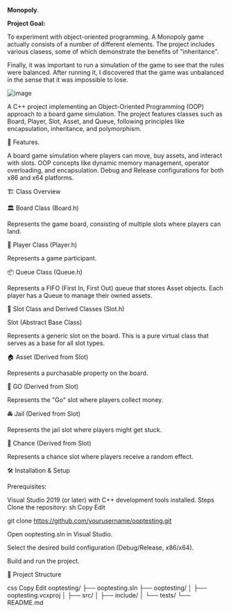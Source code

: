 **Monopoly**.

**Project Goal:**

To experiment with object-oriented programming.
A Monopoly game actually consists of a number of different elements. 
The project includes various clasess, some of which demonstrate the benefits of "inheritance".

Finally, it was important to run a simulation of the game to see that the rules were balanced.
After running it, I discovered that the game was unbalanced in the sense that it was impossible to lose.


![image](https://github.com/user-attachments/assets/c5bbba06-97bf-4d63-8bcc-e79e6e7996f8)

A C++ project implementing an Object-Oriented Programming (OOP) approach to a board game simulation.
The project features classes such as Board, Player, Slot, Asset, and Queue, following principles like encapsulation, inheritance, and polymorphism.

📌 Features.

A board game simulation where players can move, buy assets, and interact with slots.
OOP concepts like dynamic memory management, operator overloading, and encapsulation.
Debug and Release configurations for both x86 and x64 platforms.

🏗️ Class Overview

🏛️ Board Class (Board.h)

Represents the game board, consisting of multiple slots where players can land.

🏃 Player Class (Player.h)

Represents a game participant.


📦 Queue Class (Queue.h)

Represents a FIFO (First In, First Out) queue that stores Asset objects. Each player has a Queue to manage their owned assets.


🎰 Slot Class and Derived Classes (Slot.h)

Slot (Abstract Base Class)

Represents a generic slot on the board. This is a pure virtual class that serves as a base for all slot types.


🏠 Asset (Derived from Slot)

Represents a purchasable property on the board.

🚦 GO (Derived from Slot)

Represents the "Go" slot where players collect money.

🚔 Jail (Derived from Slot)

Represents the jail slot where players might get stuck.

🎲 Chance (Derived from Slot)

Represents a chance slot where players receive a random effect.

🛠️ Installation & Setup

Prerequisites:

  Visual Studio 2019 (or later) with C++ development tools installed.
  Steps
  Clone the repository:
  sh
  Copy
  Edit
  
git clone https://github.com/yourusername/ooptesting.git

Open ooptesting.sln in Visual Studio.

Select the desired build configuration (Debug/Release, x86/x64).

Build and run the project.

📂 Project Structure

css
Copy
Edit
ooptesting/
├── ooptesting.sln
├── ooptesting/
│   ├── ooptesting.vcxproj
│   ├── src/
│   ├── include/
│   └── tests/
└── README.md
